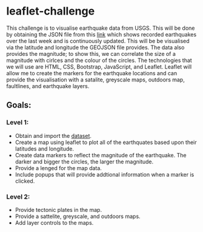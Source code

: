 # leaflet-challenge

This challenge is to visualise earthquake data from USGS. This will be done by obtaining the JSON file from this [link](https://earthquake.usgs.gov/earthquakes/feed/v1.0/summary/all_week.geojson) which shows recorded earthquakes over the last week and is continuously updated.  This will be be visualised via the latitude and longitude the GEOJSON file provides. The data also provides the magnitude; to show this, we can correlate the size of a magnitude with cirlces and the colour of the circles.  The technologies that we will use are HTML, CSS, Bootstrap, JavaScript, and Leaflet. Leaflet will allow me to create the markers for the earthquake locations and can provide the visualisation with a satalite, greyscale maps, outdoors map, faultlines, and earthquake layers.

## Goals:

### Level 1:

  * Obtain and import the [dataset](https://earthquake.usgs.gov/earthquakes/feed/v1.0/summary/all_week.geojson).
  * Create a map using leaflet to plot all of the earthquates based upon their latitudes and longitude.
  * Create data markers to reflect the magnitude of the earthquake. The darker and bigger the circles, the larger the magnitude.
  * Provide a lenged for the map data.
  * Include popups that will provide addtional information when a marker is clicked.

### Level 2:

  * Provide tectonic plates in the map.
  * Provide a sattelite, greyscale, and outdoors maps.
  * Add layer controls to the maps.